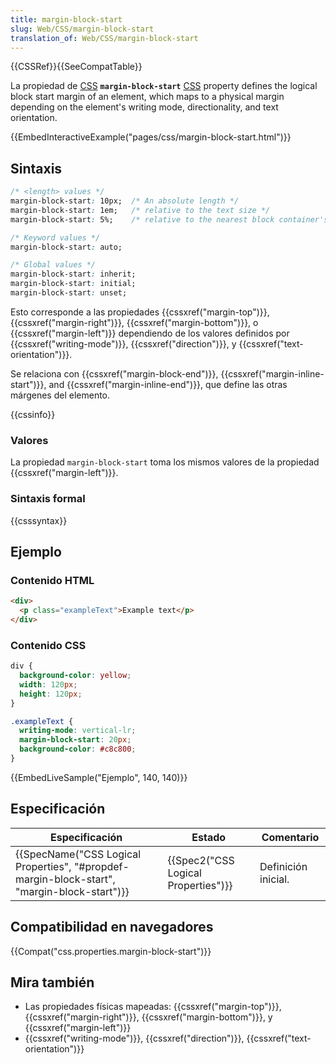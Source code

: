 ```yaml
---
title: margin-block-start
slug: Web/CSS/margin-block-start
translation_of: Web/CSS/margin-block-start
---
```


{{CSSRef}}{{SeeCompatTable}}

La propiedad de [CSS](/es/docs/Web/CSS) **`margin-block-start`** [CSS](/es/docs/Web/CSS) property defines the logical block start margin of an element, which maps to a physical margin depending on the element's writing mode, directionality, and text orientation.

{{EmbedInteractiveExample("pages/css/margin-block-start.html")}}

## Sintaxis

```css
/* <length> values */
margin-block-start: 10px;  /* An absolute length */
margin-block-start: 1em;   /* relative to the text size */
margin-block-start: 5%;    /* relative to the nearest block container's width */

/* Keyword values */
margin-block-start: auto;

/* Global values */
margin-block-start: inherit;
margin-block-start: initial;
margin-block-start: unset;
```

Esto corresponde a las propiedades {{cssxref("margin-top")}}, {{cssxref("margin-right")}}, {{cssxref("margin-bottom")}}, o {{cssxref("margin-left")}} dependiendo de los valores definidos por {{cssxref("writing-mode")}}, {{cssxref("direction")}}, y {{cssxref("text-orientation")}}.

Se relaciona con {{cssxref("margin-block-end")}}, {{cssxref("margin-inline-start")}}, and {{cssxref("margin-inline-end")}}, que define las otras márgenes del elemento.

{{cssinfo}}

### Valores

La propiedad `margin-block-start` toma los mismos valores de la propiedad {{cssxref("margin-left")}}.

### Sintaxis formal

{{csssyntax}}

## Ejemplo

### Contenido HTML

```html
<div>
  <p class="exampleText">Example text</p>
</div>
```

### Contenido CSS

```css
div {
  background-color: yellow;
  width: 120px;
  height: 120px;
}

.exampleText {
  writing-mode: vertical-lr;
  margin-block-start: 20px;
  background-color: #c8c800;
}
```

{{EmbedLiveSample("Ejemplo", 140, 140)}}

## Especificación

| Especificación                                                                                                           | Estado                                           | Comentario          |
| ------------------------------------------------------------------------------------------------------------------------ | ------------------------------------------------ | ------------------- |
| {{SpecName("CSS Logical Properties", "#propdef-margin-block-start", "margin-block-start")}} | {{Spec2("CSS Logical Properties")}} | Definición inicial. |

## Compatibilidad en navegadores

{{Compat("css.properties.margin-block-start")}}

## Mira también

- Las propiedades físicas mapeadas: {{cssxref("margin-top")}}, {{cssxref("margin-right")}}, {{cssxref("margin-bottom")}}, y {{cssxref("margin-left")}}
- {{cssxref("writing-mode")}}, {{cssxref("direction")}}, {{cssxref("text-orientation")}}
